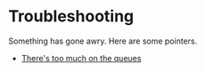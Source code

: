 # Troubleshooting

Something has gone awry.  Here are some pointers.

* [There's too much on the queues](flooded-queues.md)
